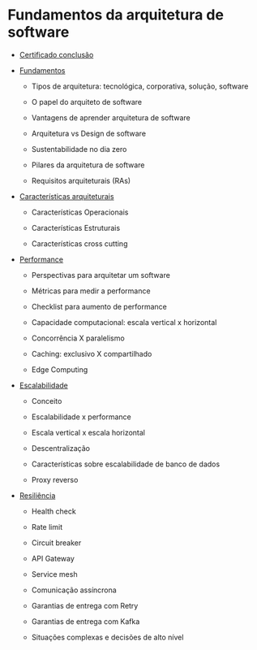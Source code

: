 # Fundamentos da arquitetura de software

  - [Certificado conclusão](https://fullcycle.com.br/certificado/7e2f79e0-6b6f-47a2-8723-d0cbe799bf00)

  - [Fundamentos](fundamentos/README.MD)
  
    - Tipos de arquitetura: tecnológica, corporativa, solução, software
	
	- O papel do arquiteto de software
	
	- Vantagens de aprender arquitetura de software
	
	- Arquitetura vs Design de software
	
	- Sustentabilidade no dia zero
	
	- Pilares da arquitetura de software
	
	- Requisitos arquiteturais (RAs)

  - [Características arquiteturais](caracteristicas-arquiteturais/README.MD)
  
    - Características Operacionais
	
	- Características Estruturais
	
	- Características cross cutting
	
  - [Performance](performance/README.MD)
  
    - Perspectivas para arquitetar um software
	
	- Métricas para medir a performance
	
	- Checklist para aumento de performance
	
	- Capacidade computacional: escala vertical x horizontal
	
	- Concorrência X paralelismo
	
	- Caching: exclusivo X compartilhado
	
	- Edge Computing
	
  - [Escalabilidade](escalabilidade/README.MD)
  
    - Conceito
	
	- Escalabilidade x performance	
	
	- Escala vertical x escala horizontal
	
	- Descentralização
	
	- Características sobre escalabilidade de banco de dados
	
	- Proxy reverso
	
  - [Resiliência](resiliencia/README.MD)
  
    - Health check
	
	- Rate limit
	
	- Circuit breaker
	
	- API Gateway
	
	- Service mesh
	
	- Comunicação assíncrona
	
	- Garantias de entrega com Retry
	
	- Garantias de entrega com Kafka
	
	- Situações complexas e decisões de alto nível